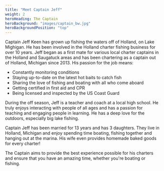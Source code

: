 ```yaml
---
title: "Meet Captain Jeff"
weight: 2
heroHeading: The Captain
heroBackground: "images/captain_bw.jpg"
heroBackgroundPosition: "top"
---
```


Captain Jeff Keen has grown up fishing the waters off of Holland, on Lake Mighigan. He has been involved in the Holland charter fishing business for over 10 years. Jeff began as a first mate for various local charter captains in the Holland and Saugatuck areas and has been chartering as a captain out of Holland, Michigan since 2013. His passion for the job means:

- Constantly monitoring conditions
- Staying up-to-date on the latest hot baits to catch fish
- Sharing the love of fishing and boating with all who come aboard
- Getting certified in first aid and CPR
- Being licensed and inspected by the US Coast Guard

During the off season, Jeff is a teacher and coach at a local high school. He truly enjoys interacting with people of all ages and has a passion for teaching and engaging people in learning. He has a deep love for the outdoors, especially big lake fishing.

Captain Jeff has been married for 13 years and has 3 daughters. They live in Holland, Michigan and enjoy spending time boating, fishing together and hanging out at the marina. His wife even provides homemade baked goods for every charter!

The Captain aims to provide the best experience possible for his charters and ensure that you have an amazing time, whether you're boating or fishing.
